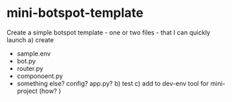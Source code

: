 # mini-botspot-template

Create a simple botspot template - one or two files - that I can quickly launch
a) create
- sample.env
- bot.py
- router.py
- componoent.py
- something else? config? app.py?
b) test
c) add to dev-env tool for mini-project (how? )
